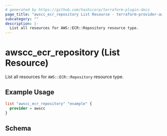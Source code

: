 ```yaml
---
# generated by https://github.com/hashicorp/terraform-plugin-docs
page_title: "awscc_ecr_repository List Resource - terraform-provider-awscc"
subcategory: ""
description: |-
  List all resources for AWS::ECR::Repository resource type.
---
```


# awscc_ecr_repository (List Resource)

List all resources for `AWS::ECR::Repository` resource type.

## Example Usage

```terraform
list "awscc_ecr_repository" "example" {
  provider = awscc
}
```

<!-- schema generated by tfplugindocs -->
## Schema

